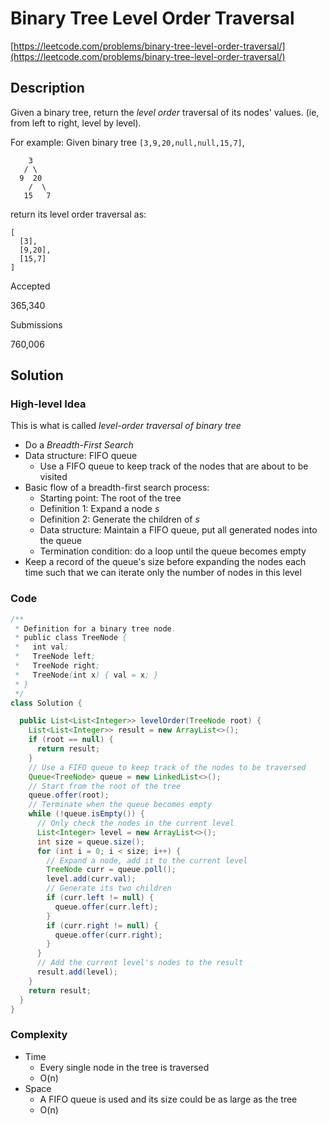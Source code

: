 # Binary Tree Level Order Traversal

[https://leetcode.com/problems/binary-tree-level-order-traversal/](https://leetcode.com/problems/binary-tree-level-order-traversal/)

## Description

Given a binary tree, return the _level order_ traversal of its nodes' values. (ie, from left to right, level by level).

For example:
Given binary tree `[3,9,20,null,null,15,7]`,

```
    3
   / \
  9  20
    /  \
   15   7
```

return its level order traversal as:

```
[
  [3],
  [9,20],
  [15,7]
]
```

Accepted

365,340

Submissions

760,006

## Solution

### High-level Idea

This is what is called _level-order traversal of binary tree_

- Do a _Breadth-First Search_
- Data structure: FIFO queue
  - Use a FIFO queue to keep track of the nodes that are about to be visited
- Basic flow of a breadth-first search process:
  - Starting point: The root of the tree
  - Definition 1: Expand a node _s_
  - Definition 2: Generate the children of _s_
  - Data structure: Maintain a FIFO queue, put all generated nodes into the queue
  - Termination condition: do a loop until the queue becomes empty
- Keep a record of the queue's size before expanding the nodes each time such that we can iterate only the number of nodes in this level

### Code

```java
/**
 * Definition for a binary tree node.
 * public class TreeNode {
 *   int val;
 *   TreeNode left;
 *   TreeNode right;
 *   TreeNode(int x) { val = x; }
 * }
 */
class Solution {

  public List<List<Integer>> levelOrder(TreeNode root) {
    List<List<Integer>> result = new ArrayList<>();
    if (root == null) {
      return result;
    }
    // Use a FIFO queue to keep track of the nodes to be traversed
    Queue<TreeNode> queue = new LinkedList<>();
    // Start from the root of the tree
    queue.offer(root);
    // Terminate when the queue becomes empty
    while (!queue.isEmpty()) {
      // Only check the nodes in the current level
      List<Integer> level = new ArrayList<>();
      int size = queue.size();
      for (int i = 0; i < size; i++) {
        // Expand a node, add it to the current level
        TreeNode curr = queue.poll();
        level.add(curr.val);
        // Generate its two children
        if (curr.left != null) {
          queue.offer(curr.left);
        }
        if (curr.right != null) {
          queue.offer(curr.right);
        }
      }
      // Add the current level's nodes to the result
      result.add(level);
    }
    return result;
  }
}
```

### Complexity

- Time
  - Every single node in the tree is traversed
  - O(n)
- Space
  - A FIFO queue is used and its size could be as large as the tree
  - O(n)
